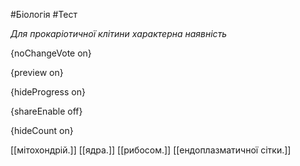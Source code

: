 #Біологія #Тест

*Для прокаріотичної клітини характерна наявність*

{noChangeVote on}

{preview on}

{hideProgress on}

{shareEnable off}

{hideCount on}

[[мітохондрій.]]
[[ядра.]]
[[рибосом.]]
[[ендоплазматичної сітки.]]
